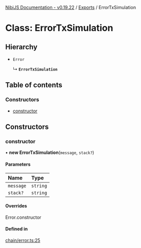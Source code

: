 [NibiJS Documentation - v0.19.22](../intro.md) / [Exports](../modules.md) / ErrorTxSimulation

# Class: ErrorTxSimulation

## Hierarchy

- `Error`

  ↳ **`ErrorTxSimulation`**

## Table of contents

### Constructors

- [constructor](ErrorTxSimulation.md#constructor)

## Constructors

### constructor

• **new ErrorTxSimulation**(`message`, `stack?`)

#### Parameters

| Name | Type |
| :------ | :------ |
| `message` | `string` |
| `stack?` | `string` |

#### Overrides

Error.constructor

#### Defined in

[chain/error.ts:25](https://github.com/NibiruChain/ts-sdk/blob/e2c1f26/packages/nibijs/src/chain/error.ts#L25)

